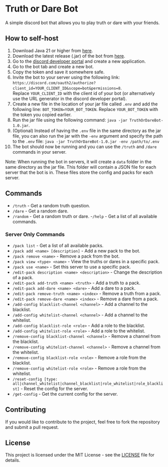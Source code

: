 # Truth or Dare Bot
A simple discord bot that allows you to play truth or dare with your friends.

## How to self-host
1. Download Java 21 or higher from [here](https://adoptium.net/temurin/releases/).
2. Download the latest release (.jar) of the bot from [here](https://github.com/DaRealTurtyWurty/TruthOrDareBot/releases).
3. Go to the [discord developer portal](https://discord.com/developers/applications) and create a new application.
4. Go to the bot tab and create a new bot.
5. Copy the token and save it somewhere safe.
6. Invite the bot to your server using the following link: `https://discord.com/oauth2/authorize?client_id=YOUR_CLIENT_ID&scope=bot&permissions=8`.  
   Replace `YOUR_CLIENT_ID` with the client id of your bot (or alternatively use the URL generator in the discord developer portal).
7. Create a new file in the location of your jar file called `.env` and add the following line: `BOT_TOKEN=YOUR_BOT_TOKEN`. 
   Replace `YOUR_BOT_TOKEN` with the token you copied earlier.
8. Run the jar file using the following command: `java -jar TruthOrDareBot-1.0.jar`.
9. (Optional) Instead of having the `.env` file in the same directory as the jar file, you can also run the jar with the `-env` argument and specify the path to the `.env` file: `java -jar TruthOrDareBot-1.0.jar -env /path/to/.env`
10. The bot should now be running and you can use the `/truth` and `/dare` commands in your server.

Note: When running the bot in servers, it will create a `data` folder in the same directory as the jar file. This folder will contain a JSON file for each server that the bot is in. These files store the config and packs for each server.

## Commands
- `/truth` - Get a random truth question.
- `/dare` - Get a random dare.
- `/random` - Get a random truth or dare.
-`/help` - Get a list of all available commands.

### Server Only Commands
- `/pack list` - Get a list of all available packs.
- `/pack add <name> [description]` - Add a new pack to the bot.
- `/pack remove <name>` - Remove a pack from the bot.
- `/pack view <type> <name>` - View the truths or dares in a specific pack.
- `/pack use <name>` - Set this server to use a specific pack.
- `/edit-pack description <name> <description>` - Change the description of a pack.
- `/edit-pack add-truth <name> <truth>` - Add a truth to a pack.
- `/edit-pack add-dare <name> <dare>` - Add a dare to a pack.
- `/edit-pack remove-truth <name> <index>` - Remove a truth from a pack.
- `/edit-pack remove-dare <name> <index>` - Remove a dare from a pack.
- `/add-config blacklist-channel <channel>` - Add a channel to the blacklist.
- `/add-config whitelist-channel <channel>` - Add a channel to the whitelist.
- `/add-config blacklist-role <role>` - Add a role to the blacklist.
- `/add-config whitelist-role <role>` - Add a role to the whitelist.
- `/remove-config blacklist-channel <channel>` - Remove a channel from the blacklist.
- `/remove-config whitelist-channel <channel>` - Remove a channel from the whitelist.
- `/remove-config blacklist-role <role>` - Remove a role from the blacklist.
- `/remove-config whitelist-role <role>` - Remove a role from the whitelist.
- `/reset-config [type: all|channel_whitelist|channel_blacklist|role_whitelist|role_blacklist]` - Reset the config for the server.
- `/get-config` - Get the current config for the server.

## Contributing
If you would like to contribute to the project, feel free to fork the repository and submit a pull request.

## License
This project is licensed under the MIT License - see the [LICENSE](LICENSE) file for details.
